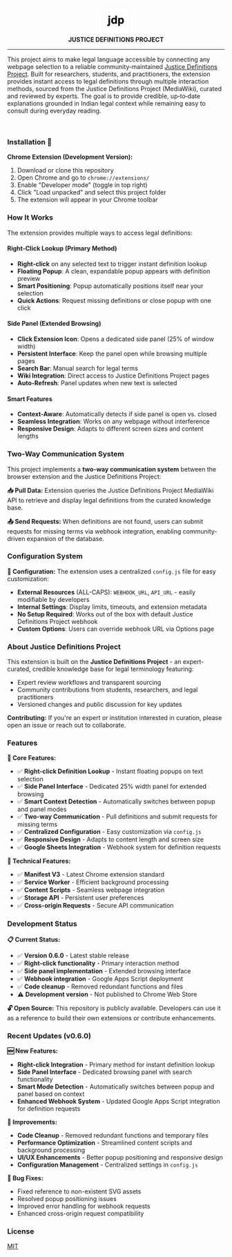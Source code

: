 <p align="center">
  <img src="assets/icon128.png" alt="Justice Definitions Project" width="64" height="64">
  <br>
  <strong>JUSTICE DEFINITIONS PROJECT</strong>
</p>

---

<p>
This project aims to make legal language accessible by connecting any webpage selection to a reliable community‑maintained <a href="https://jdc-definitions.wikibase.wiki/wiki/The_Justice_Definitions_Project">Justice Definitions Project</a>. Built for researchers, students, and practitioners, the extension provides instant access to legal definitions through multiple interaction methods, sourced from the Justice Definitions Project (MediaWiki), curated and reviewed by experts. The goal is to provide credible, up‑to‑date explanations grounded in Indian legal context while remaining easy to consult during everyday reading.
</p>
  
<br>


### Installation 🧩

**Chrome Extension (Development Version):**
1. Download or clone this repository
2. Open Chrome and go to `chrome://extensions/`
3. Enable "Developer mode" (toggle in top right)
4. Click "Load unpacked" and select this project folder
5. The extension will appear in your Chrome toolbar

### How It Works

The extension provides multiple ways to access legal definitions:

#### **Right-Click Lookup (Primary Method)**
- **Right-click** on any selected text to trigger instant definition lookup
- **Floating Popup**: A clean, expandable popup appears with definition preview
- **Smart Positioning**: Popup automatically positions itself near your selection
- **Quick Actions**: Request missing definitions or close popup with one click

#### **Side Panel (Extended Browsing)**
- **Click Extension Icon**: Opens a dedicated side panel (25% of window width)
- **Persistent Interface**: Keep the panel open while browsing multiple pages
- **Search Bar**: Manual search for legal terms
- **Wiki Integration**: Direct access to Justice Definitions Project pages
- **Auto-Refresh**: Panel updates when new text is selected

#### **Smart Features**
- **Context-Aware**: Automatically detects if side panel is open vs. closed
- **Seamless Integration**: Works on any webpage without interference
- **Responsive Design**: Adapts to different screen sizes and content lengths

### Two-Way Communication System

This project implements a **two-way communication system** between the browser extension and the Justice Definitions Project:

**📥 Pull Data:** Extension queries the Justice Definitions Project MediaWiki API to retrieve and display legal definitions from the curated knowledge base.

**📤 Send Requests:** When definitions are not found, users can submit requests for missing terms via webhook integration, enabling community-driven expansion of the database.

### Configuration System

**📁 Configuration:** The extension uses a centralized `config.js` file for easy customization:

- **External Resources** (ALL-CAPS): `WEBHOOK_URL`, `API_URL` - easily modifiable by developers
- **Internal Settings**: Display limits, timeouts, and extension metadata
- **No Setup Required**: Works out of the box with default Justice Definitions Project webhook
- **Custom Options**: Users can override webhook URL via Options page

### About Justice Definitions Project

This extension is built on the **Justice Definitions Project** - an expert-curated, credible knowledge base for legal terminology featuring:

- Expert review workflows and transparent sourcing
- Community contributions from students, researchers, and legal practitioners
- Versioned changes and public discussion for key updates

**Contributing:** If you're an expert or institution interested in curation, please open an issue or reach out to collaborate.

### Features

**🎯 Core Features:**
- ✅ **Right-click Definition Lookup** - Instant floating popups on text selection
- ✅ **Side Panel Interface** - Dedicated 25% width panel for extended browsing
- ✅ **Smart Context Detection** - Automatically switches between popup and panel modes
- ✅ **Two-way Communication** - Pull definitions and submit requests for missing terms
- ✅ **Centralized Configuration** - Easy customization via `config.js`
- ✅ **Responsive Design** - Adapts to content length and screen size
- ✅ **Google Sheets Integration** - Webhook system for definition requests

**🔧 Technical Features:**
- ✅ **Manifest V3** - Latest Chrome extension standard
- ✅ **Service Worker** - Efficient background processing
- ✅ **Content Scripts** - Seamless webpage integration
- ✅ **Storage API** - Persistent user preferences
- ✅ **Cross-origin Requests** - Secure API communication

### Development Status

**📋 Current Status:**
- ✅ **Version 0.6.0** - Latest stable release
- ✅ **Right-click functionality** - Primary interaction method
- ✅ **Side panel implementation** - Extended browsing interface
- ✅ **Webhook integration** - Google Apps Script deployment
- ✅ **Code cleanup** - Removed redundant functions and files
- ⚠️ **Development version** - Not published to Chrome Web Store

**🔓 Open Source:** This repository is publicly available. Developers can use it as a reference to build their own extensions or contribute enhancements.

### Recent Updates (v0.6.0)

**🆕 New Features:**
- **Right-click Integration** - Primary method for instant definition lookup
- **Side Panel Interface** - Dedicated browsing panel with search functionality
- **Smart Mode Detection** - Automatically switches between popup and panel based on context
- **Enhanced Webhook System** - Updated Google Apps Script integration for definition requests

**🔧 Improvements:**
- **Code Cleanup** - Removed redundant functions and temporary files
- **Performance Optimization** - Streamlined content scripts and background processing
- **UI/UX Enhancements** - Better popup positioning and responsive design
- **Configuration Management** - Centralized settings in `config.js`

**🐛 Bug Fixes:**
- Fixed reference to non-existent SVG assets
- Resolved popup positioning issues
- Improved error handling for webhook requests
- Enhanced cross-origin request compatibility

### License

[MIT](LICENSE)


 
